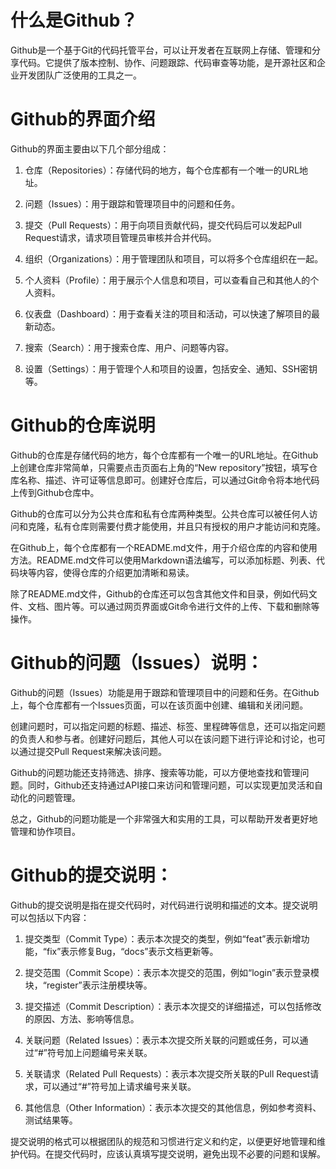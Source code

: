 # 什么是Github？
Github是一个基于Git的代码托管平台，可以让开发者在互联网上存储、管理和分享代码。它提供了版本控制、协作、问题跟踪、代码审查等功能，是开源社区和企业开发团队广泛使用的工具之一。



 
# Github的界面介绍

Github的界面主要由以下几个部分组成：

1. 仓库（Repositories）：存储代码的地方，每个仓库都有一个唯一的URL地址。

2. 问题（Issues）：用于跟踪和管理项目中的问题和任务。

3. 提交（Pull Requests）：用于向项目贡献代码，提交代码后可以发起Pull Request请求，请求项目管理员审核并合并代码。

4. 组织（Organizations）：用于管理团队和项目，可以将多个仓库组织在一起。

5. 个人资料（Profile）：用于展示个人信息和项目，可以查看自己和其他人的个人资料。

6. 仪表盘（Dashboard）：用于查看关注的项目和活动，可以快速了解项目的最新动态。

7. 搜索（Search）：用于搜索仓库、用户、问题等内容。

8. 设置（Settings）：用于管理个人和项目的设置，包括安全、通知、SSH密钥等。



 
# Github的仓库说明

Github的仓库是存储代码的地方，每个仓库都有一个唯一的URL地址。在Github上创建仓库非常简单，只需要点击页面右上角的“New repository”按钮，填写仓库名称、描述、许可证等信息即可。创建好仓库后，可以通过Git命令将本地代码上传到Github仓库中。

Github的仓库可以分为公共仓库和私有仓库两种类型。公共仓库可以被任何人访问和克隆，私有仓库则需要付费才能使用，并且只有授权的用户才能访问和克隆。

在Github上，每个仓库都有一个README.md文件，用于介绍仓库的内容和使用方法。README.md文件可以使用Markdown语法编写，可以添加标题、列表、代码块等内容，使得仓库的介绍更加清晰和易读。

除了README.md文件，Github的仓库还可以包含其他文件和目录，例如代码文件、文档、图片等。可以通过网页界面或Git命令进行文件的上传、下载和删除等操作。


 
# Github的问题（Issues）说明：

Github的问题（Issues）功能是用于跟踪和管理项目中的问题和任务。在Github上，每个仓库都有一个Issues页面，可以在该页面中创建、编辑和关闭问题。

创建问题时，可以指定问题的标题、描述、标签、里程碑等信息，还可以指定问题的负责人和参与者。创建好问题后，其他人可以在该问题下进行评论和讨论，也可以通过提交Pull Request来解决该问题。

Github的问题功能还支持筛选、排序、搜索等功能，可以方便地查找和管理问题。同时，Github还支持通过API接口来访问和管理问题，可以实现更加灵活和自动化的问题管理。

总之，Github的问题功能是一个非常强大和实用的工具，可以帮助开发者更好地管理和协作项目。


 
# Github的提交说明：
Github的提交说明是指在提交代码时，对代码进行说明和描述的文本。提交说明可以包括以下内容：

1. 提交类型（Commit Type）：表示本次提交的类型，例如“feat”表示新增功能，“fix”表示修复Bug，“docs”表示文档更新等。

2. 提交范围（Commit Scope）：表示本次提交的范围，例如“login”表示登录模块，“register”表示注册模块等。

3. 提交描述（Commit Description）：表示本次提交的详细描述，可以包括修改的原因、方法、影响等信息。

4. 关联问题（Related Issues）：表示本次提交所关联的问题或任务，可以通过“#”符号加上问题编号来关联。

5. 关联请求（Related Pull Requests）：表示本次提交所关联的Pull Request请求，可以通过“#”符号加上请求编号来关联。

6. 其他信息（Other Information）：表示本次提交的其他信息，例如参考资料、测试结果等。

提交说明的格式可以根据团队的规范和习惯进行定义和约定，以便更好地管理和维护代码。在提交代码时，应该认真填写提交说明，避免出现不必要的问题和误解。







